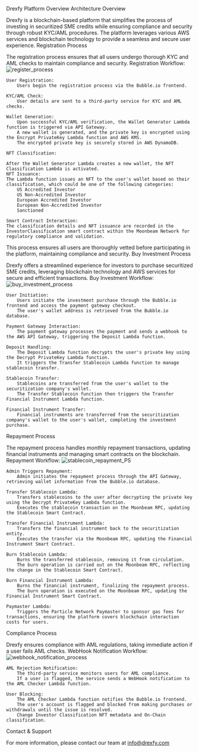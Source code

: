 Drexfy Platform Overview
Architecture Overview

Drexfy is a blockchain-based platform that simplifies the process of investing in securitized SME credits while ensuring compliance and security through robust KYC/AML procedures. The platform leverages various AWS services and blockchain technology to provide a seamless and secure user experience.
Registration Process

The registration process ensures that all users undergo thorough KYC and AML checks to maintain compliance and security.
Registration Workflow:
![register_process](https://github.com/user-attachments/assets/72eab113-3e25-4ed4-b2f1-9c042c3ea4ac)

    User Registration:
        Users begin the registration process via the Bubble.io frontend.

    KYC/AML Check:
        User details are sent to a third-party service for KYC and AML checks.

    Wallet Generation:
        Upon successful KYC/AML verification, the Wallet Generator Lambda function is triggered via API Gateway.
        A new wallet is generated, and the private key is encrypted using the Encrypt PrivateKey Lambda function and AWS KMS.
        The encrypted private key is securely stored in AWS DynamoDB.

    NFT Classification:

    After the Wallet Generator Lambda creates a new wallet, the NFT Classification Lambda is activated.
    NFT Issuance:
    The Lambda function issues an NFT to the user's wallet based on their classification, which could be one of the following categories:
        US Accredited Investor
        US Non-Accredited Investor
        European Accredited Investor
        European Non-Accredited Investor
        Sanctioned

    Smart Contract Interaction:
    The classification details and NFT issuance are recorded in the InvestorClassification smart contract within the Moonbeam Network for regulatory compliance and validation.

This process ensures all users are thoroughly vetted before participating in the platform, maintaining compliance and security.
Buy Investment Process

Drexfy offers a streamlined experience for investors to purchase securitized SME credits, leveraging blockchain technology and AWS services for secure and efficient transactions.
Buy Investment Workflow:
![buy_investment_process](https://github.com/user-attachments/assets/841f80fd-f301-4085-8607-971b382e36ac)

    User Initiation:
        Users initiate the investment purchase through the Bubble.io frontend and access the payment gateway checkout.
        The user's wallet address is retrieved from the Bubble.io database.

    Payment Gateway Interaction:
        The payment gateway processes the payment and sends a webhook to the AWS API Gateway, triggering the Deposit Lambda function.

    Deposit Handling:
        The Deposit Lambda function decrypts the user's private key using the Decrypt PrivateKey Lambda function.
        It triggers the Transfer Stablecoin Lambda function to manage stablecoin transfer.

    Stablecoin Transfer:
        Stablecoins are transferred from the user's wallet to the securitization company's wallet.
        The Transfer Stablecoin function then triggers the Transfer Financial Instrument Lambda function.

    Financial Instrument Transfer:
        Financial instruments are transferred from the securitization company's wallet to the user's wallet, completing the investment purchase.

Repayment Process

The repayment process handles monthly repayment transactions, updating financial instruments and managing smart contracts on the blockchain.
Repayment Workflow:
![stablecoin_repayment_PS](https://github.com/user-attachments/assets/707c684c-4ae9-4761-b99e-3b1780c9b158)

    Admin Triggers Repayment:
        Admin initiates the repayment process through the API Gateway, retrieving wallet information from the Bubble.io database.

    Transfer Stablecoin Lambda:
        Transfers stablecoins to the user after decrypting the private key using the Decrypt PrivateKey Lambda function.
        Executes the stablecoin transaction on the Moonbeam RPC, updating the Stablecoin Smart Contract.

    Transfer Financial Instrument Lambda:
        Transfers the financial instrument back to the securitization entity.
        Executes the transfer via the Moonbeam RPC, updating the Financial Instrument Smart Contract.

    Burn Stablecoin Lambda:
        Burns the transferred stablecoin, removing it from circulation.
        The burn operation is carried out on the Moonbeam RPC, reflecting the change in the Stablecoin Smart Contract.

    Burn Financial Instrument Lambda:
        Burns the financial instrument, finalizing the repayment process.
        The burn operation is executed on the Moonbeam RPC, updating the Financial Instrument Smart Contract.

    Paymaster Lambda:
        Triggers the Particle Network Paymaster to sponsor gas fees for transactions, ensuring the platform covers blockchain interaction costs for users.

Compliance Process

Drexfy ensures compliance with AML regulations, taking immediate action if a user fails AML checks.
WebHook Notification Workflow:
![webhook_notification_process](https://github.com/user-attachments/assets/89cfa1e3-3d54-4e9b-9d1d-a9a02622bae2)

    AML Rejection Notification:
        The third-party service monitors users for AML compliance.
        If a user is flagged, the service sends a WebHook notification to the AML Checker Lambda function.

    User Blocking:
        The AML Checker Lambda function notifies the Bubble.io frontend.
        The user's account is flagged and blocked from making purchases or withdrawals until the issue is resolved.
        Change Investor Classification NFT metadata and On-Chain classification.

Contact & Support

For more information, please contact our team at info@drexfy.com
